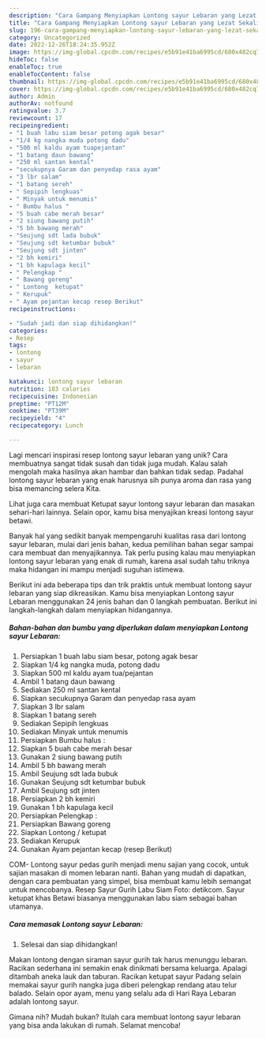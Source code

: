 ```yaml
---
description: "Cara Gampang Menyiapkan Lontong sayur Lebaran yang Lezat Sekali"
title: "Cara Gampang Menyiapkan Lontong sayur Lebaran yang Lezat Sekali"
slug: 196-cara-gampang-menyiapkan-lontong-sayur-lebaran-yang-lezat-sekali
category: Uncategorized
date: 2022-12-26T18:24:35.952Z
image: https://img-global.cpcdn.com/recipes/e5b91e41ba6995cd/680x482cq70/lontong-sayur-lebaran-foto-resep-utama.jpg
hideToc: false
enableToc: true
enableTocContent: false
thumbnail: https://img-global.cpcdn.com/recipes/e5b91e41ba6995cd/680x482cq70/lontong-sayur-lebaran-foto-resep-utama.jpg
cover: https://img-global.cpcdn.com/recipes/e5b91e41ba6995cd/680x482cq70/lontong-sayur-lebaran-foto-resep-utama.jpg
author: Admin
authorAv: notfound
ratingvalue: 3.7
reviewcount: 17
recipeingredient:
- "1 buah labu siam besar potong agak besar"
- "1/4 kg nangka muda potong dadu"
- "500 ml kaldu ayam tuapejantan"
- "1 batang daun bawang"
- "250 ml santan kental"
- "secukupnya Garam dan penyedap rasa ayam"
- "3 lbr salam"
- "1 batang sereh"
- " Sepipih lengkuas"
- " Minyak untuk menumis"
- " Bumbu halus "
- "5 buah cabe merah besar"
- "2 siung bawang putih"
- "5 bh bawang merah"
- "Seujung sdt lada bubuk"
- "Seujung sdt ketumbar bubuk"
- "Seujung sdt jinten"
- "2 bh kemiri"
- "1 bh kapulaga kecil"
- " Pelengkap "
- " Bawang goreng"
- " Lontong  ketupat"
- " Kerupuk"
- " Ayam pejantan kecap resep Berikut"
recipeinstructions:

- "Sudah jadi dan siap dihidangkan!"
categories:
- Resep
tags:
- lontong
- sayur
- lebaran

katakunci: lontong sayur lebaran 
nutrition: 183 calories
recipecuisine: Indonesian
preptime: "PT12M"
cooktime: "PT39M"
recipeyield: "4"
recipecategory: Lunch

---
```





Lagi mencari inspirasi resep lontong sayur lebaran yang unik? Cara membuatnya sangat tidak susah dan tidak juga mudah. Kalau salah mengolah maka hasilnya akan hambar dan bahkan tidak sedap. Padahal lontong sayur lebaran yang enak harusnya sih punya aroma dan rasa yang bisa memancing selera Kita.





Lihat juga cara membuat Ketupat sayur lontong sayur lebaran dan masakan sehari-hari lainnya. Selain opor, kamu bisa menyajikan kreasi lontong sayur betawi.

Banyak hal yang sedikit banyak mempengaruhi kualitas rasa dari lontong sayur lebaran, mulai dari jenis bahan, kedua pemilihan bahan segar sampai cara membuat dan menyajikannya. Tak perlu pusing kalau mau menyiapkan lontong sayur lebaran yang enak di rumah, karena asal sudah tahu triknya maka hidangan ini mampu menjadi suguhan istimewa.






Berikut ini ada beberapa tips dan trik praktis untuk membuat lontong sayur lebaran yang siap dikreasikan. Kamu bisa menyiapkan Lontong sayur Lebaran menggunakan 24 jenis bahan dan 0 langkah pembuatan. Berikut ini langkah-langkah dalam menyiapkan hidangannya.

<!--inarticleads1-->

##### Bahan-bahan dan bumbu yang diperlukan dalam menyiapkan Lontong sayur Lebaran:

1. Persiapkan 1 buah labu siam besar, potong agak besar
1. Siapkan 1/4 kg nangka muda, potong dadu
1. Siapkan 500 ml kaldu ayam tua/pejantan
1. Ambil 1 batang daun bawang
1. Sediakan 250 ml santan kental
1. Siapkan secukupnya Garam dan penyedap rasa ayam
1. Siapkan 3 lbr salam
1. Siapkan 1 batang sereh
1. Sediakan  Sepipih lengkuas
1. Sediakan  Minyak untuk menumis
1. Persiapkan  Bumbu halus :
1. Siapkan 5 buah cabe merah besar
1. Gunakan 2 siung bawang putih
1. Ambil 5 bh bawang merah
1. Ambil Seujung sdt lada bubuk
1. Gunakan Seujung sdt ketumbar bubuk
1. Ambil Seujung sdt jinten
1. Persiapkan 2 bh kemiri
1. Gunakan 1 bh kapulaga kecil
1. Persiapkan  Pelengkap :
1. Persiapkan  Bawang goreng
1. Siapkan  Lontong / ketupat
1. Sediakan  Kerupuk
1. Gunakan  Ayam pejantan kecap (resep Berikut)


COM- Lontong sayur pedas gurih menjadi menu sajian yang cocok, untuk sajian masakan di momen lebaran nanti. Bahan yang mudah di dapatkan, dengan cara pembuatan yang simpel, bisa membuat kamu lebih semangat untuk mencobanya. Resep Sayur Gurih Labu Siam Foto: detikcom. Sayur ketupat khas Betawi biasanya menggunakan labu siam sebagai bahan utamanya. 

<!--inarticleads2-->

##### Cara memasak Lontong sayur Lebaran:


1. Selesai dan siap dihidangkan!

Makan lontong dengan siraman sayur gurih tak harus menunggu lebaran. Racikan sederhana ini semakin enak dinikmati bersama keluarga. Apalagi ditambah aneka lauk dan taburan. Racikan ketupat sayur Padang selain memakai sayur gurih nangka juga diberi pelengkap rendang atau telur balado. Selain opor ayam, menu yang selalu ada di Hari Raya Lebaran adalah lontong sayur. 

Gimana nih? Mudah bukan? Itulah cara membuat lontong sayur lebaran yang bisa anda lakukan di rumah. Selamat mencoba!
